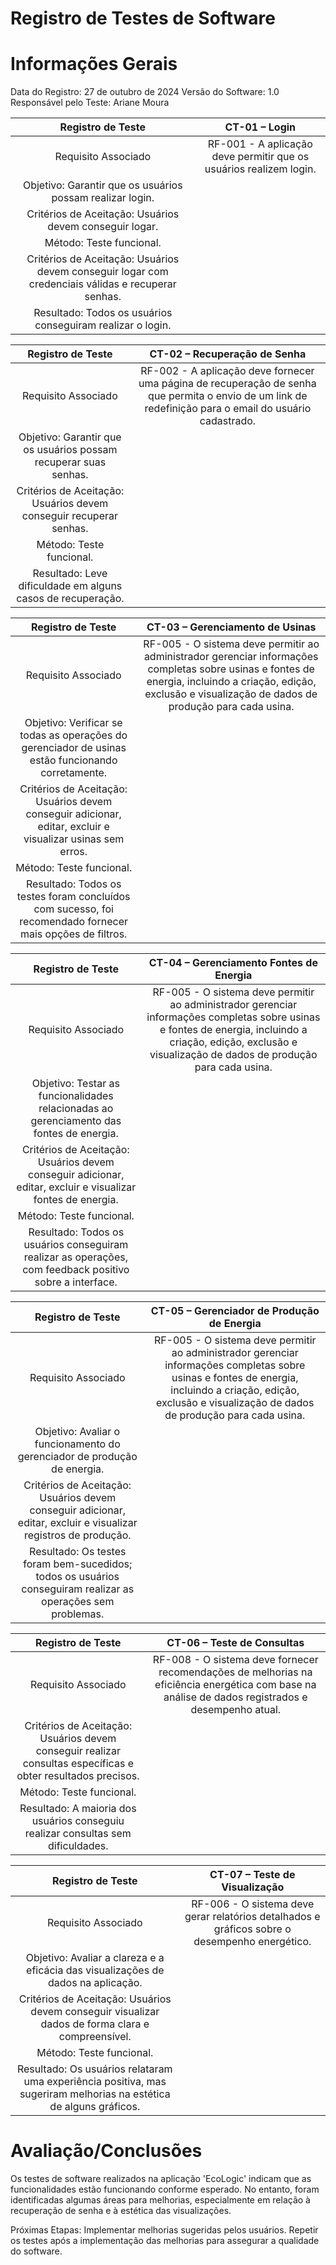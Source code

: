 # Registro de Testes de Software

# Informações Gerais #
Data do Registro: 27 de outubro de 2024
Versão do Software: 1.0
Responsável pelo Teste: Ariane Moura

| **Registro de Teste** 	| **CT-01 – Login** 	|
|:---:	|:---:	|
|	Requisito Associado 	| RF-001 - A aplicação deve permitir que os usuários realizem login. |
|Objetivo: Garantir que os usuários possam realizar login. |
|Critérios de Aceitação: Usuários devem conseguir logar. |
|Método: Teste funcional. |
|Critérios de Aceitação: Usuários devem conseguir logar com credenciais válidas e recuperar senhas. |
|Resultado: Todos os usuários conseguiram realizar o login. |

| **Registro de Teste** 	| **CT-02 – Recuperação de Senha** 	|
|:---:	|:---:	|
|	Requisito Associado 	| RF-002 - A aplicação deve fornecer uma página de recuperação de senha que permita o envio de um link de redefinição para o email do usuário cadastrado. |
|Objetivo: Garantir que os usuários possam recuperar suas senhas. |
|Critérios de Aceitação: Usuários devem conseguir recuperar senhas. |
|Método: Teste funcional. |
|Resultado: Leve dificuldade em alguns casos de recuperação. |

| **Registro de Teste** 	| **CT-03 – Gerenciamento de Usinas** 	|
|:---:	|:---:	|
|	Requisito Associado 	| RF-005 - O sistema deve permitir ao administrador gerenciar informações completas sobre usinas e fontes de energia, incluindo a criação, edição, exclusão e visualização de dados de produção para cada usina. |
|Objetivo: Verificar se todas as operações do gerenciador de usinas estão funcionando corretamente. |
|Critérios de Aceitação: Usuários devem conseguir adicionar, editar, excluir e visualizar usinas sem erros. |
|Método: Teste funcional. |
|Resultado: Todos os testes foram concluídos com sucesso, foi recomendado fornecer mais opções de filtros.|

| **Registro de Teste** 	| **CT-04 – Gerenciamento Fontes de Energia** 	|
|:---:	|:---:	|
|	Requisito Associado 	| RF-005 - O sistema deve permitir ao administrador gerenciar informações completas sobre usinas e fontes de energia, incluindo a criação, edição, exclusão e visualização de dados de produção para cada usina. |
|Objetivo: Testar as funcionalidades relacionadas ao gerenciamento das fontes de energia. |
|Critérios de Aceitação: Usuários devem conseguir adicionar, editar, excluir e visualizar fontes de energia. |
|Método: Teste funcional. |
|Resultado: Todos os usuários conseguiram realizar as operações, com feedback positivo sobre a interface.|

| **Registro de Teste** 	| **CT-05 – Gerenciador de Produção de Energia** 	|
|:---:	|:---:	|
|	Requisito Associado 	| RF-005 - O sistema deve permitir ao administrador gerenciar informações completas sobre usinas e fontes de energia, incluindo a criação, edição, exclusão e visualização de dados de produção para cada usina. |
|Objetivo: Avaliar o funcionamento do gerenciador de produção de energia. |
|Critérios de Aceitação: Usuários devem conseguir adicionar, editar, excluir e visualizar registros de produção. |
|Resultado: Os testes foram bem-sucedidos; todos os usuários conseguiram realizar as operações sem problemas.|

| **Registro de Teste** 	| **CT-06 – Teste de Consultas** 	|
|:---:	|:---:	|
|	Requisito Associado 	| RF-008 - O sistema deve fornecer recomendações de melhorias na eficiência energética com base na análise de dados registrados e desempenho atual. |
|Critérios de Aceitação: Usuários devem conseguir realizar consultas específicas e obter resultados precisos.|
|Método: Teste funcional. |
|Resultado: A maioria dos usuários conseguiu realizar consultas sem dificuldades. |

| **Registro de Teste** 	| **CT-07 – Teste de Visualização** 	|
|:---:	|:---:	|
|	Requisito Associado 	| RF-006 - O sistema deve gerar relatórios detalhados e gráficos sobre o desempenho energético. |
|Objetivo: Avaliar a clareza e a eficácia das visualizações de dados na aplicação.|
|Critérios de Aceitação: Usuários devem conseguir visualizar dados de forma clara e compreensível.|
|Método: Teste funcional. |
|Resultado: Os usuários relataram uma experiência positiva, mas sugeriram melhorias na estética de alguns gráficos.|

# Avaliação/Conclusões #

Os testes de software realizados na aplicação 'EcoLogic' indicam que as funcionalidades estão funcionando conforme esperado. No entanto, foram identificadas algumas áreas para melhorias, especialmente em relação à recuperação de senha e à estética das visualizações.

Próximas Etapas:
Implementar melhorias sugeridas pelos usuários.
Repetir os testes após a implementação das melhorias para assegurar a qualidade do software.